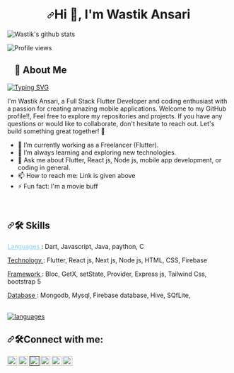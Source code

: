 <h1 align="center" dir="auto"><a id="user-content-hi--im-rahul" class="anchor" aria-hidden="true" tabindex="-1" href="#hi--im-rahul"><svg class="octicon octicon-link" viewBox="0 0 16 16" version="1.1" width="16" height="16" aria-hidden="true"><path d="m7.775 3.275 1.25-1.25a3.5 3.5 0 1 1 4.95 4.95l-2.5 2.5a3.5 3.5 0 0 1-4.95 0 .751.751 0 0 1 .018-1.042.751.751 0 0 1 1.042-.018 1.998 1.998 0 0 0 2.83 0l2.5-2.5a2.002 2.002 0 0 0-2.83-2.83l-1.25 1.25a.751.751 0 0 1-1.042-.018.751.751 0 0 1-.018-1.042Zm-4.69 9.64a1.998 1.998 0 0 0 2.83 0l1.25-1.25a.751.751 0 0 1 1.042.018.751.751 0 0 1 .018 1.042l-1.25 1.25a3.5 3.5 0 1 1-4.95-4.95l2.5-2.5a3.5 3.5 0 0 1 4.95 0 .751.751 0 0 1-.018 1.042.751.751 0 0 1-1.042.018 1.998 1.998 0 0 0-2.83 0l-2.5 2.5a1.998 1.998 0 0 0 0 2.83Z"></path></svg></a>Hi 👋, I'm Wastik Ansari</h1>

![Wastik's github stats](https://github-readme-stats.vercel.app/api?username=wastikansari&show_icons=true&theme=react)

![Profile views](https://komarev.com/ghpvc/?username=wastikansari&color=brightgreen)

<!-- About Me -->
<h2 dir="auto"><a id="user-content--about-me" class="anchor" aria-hidden="true" href="#-about-me"><svg class="octicon octicon-link" viewBox="0 0 16 16" version="1.1" width="16" height="16" aria-hidden="true"><path fill-rule="evenodd" d=""></path></svg></a><g-emoji class="g-emoji" alias="rocket" fallback-src="https://github.githubassets.com/images/icons/emoji/unicode/1f680.png">🚀</g-emoji> About Me</h2>

<!-- slider text -->
<a href="https://git.io/typing-svg"><img src="https://readme-typing-svg.herokuapp.com?font=Fira+Code&weight=500&size=23&pause=1000&color=F7DC04&width=460&lines=Mobile+App+Developer;Frontend+%26+Backend+Developer;+Always+exploring+new+technologies;Content+Creator+%26+Educator" alt="Typing SVG" /></a>
<p dir="auto">I'm Wastik Ansari, a Full Stack Flutter Developer and coding enthusiast with a passion for creating amazing mobile applications. Welcome to my GitHub profile!!, Feel free to explore my repositories and projects. If you have any questions or would like to collaborate, don't hesitate to reach out. Let's build something great together! 🌟</p>
        <ul>
            <li>🔭 I’m currently working as a Freelancer (Flutter)</span>.</li>
            <li>🌱 I’m always learning and exploring new technologies.</li>
            <li>💬 Ask me about Flutter, React js, Node js, mobile app development, or coding in general.</li>
            <li>📫 How to reach me: Link is given above</span></li>
            <li>⚡ Fun fact: <span>I'm a movie buff </span></li>
        </ul>                           
<br> 



<!--   Skills Section-->
<h2 dir="auto"><a id="user-content--skills" class="anchor" aria-hidden="true" href="#-skills"><svg class="octicon octicon-link" viewBox="0 0 16 16" version="1.1" width="16" height="16" aria-hidden="true"><path fill-rule="evenodd" d="M7.775 3.275a.75.75 0 001.06 1.06l1.25-1.25a2 2 0 112.83 2.83l-2.5 2.5a2 2 0 01-2.83 0 .75.75 0 00-1.06 1.06 3.5 3.5 0 004.95 0l2.5-2.5a3.5 3.5 0 00-4.95-4.95l-1.25 1.25zm-4.69 9.64a2 2 0 010-2.83l2.5-2.5a2 2 0 012.83 0 .75.75 0 001.06-1.06 3.5 3.5 0 00-4.95 0l-2.5 2.5a3.5 3.5 0 004.95 4.95l1.25-1.25a.75.75 0 00-1.06-1.06l-1.25 1.25a2 2 0 01-2.83 0z"></path></svg></a><g-emoji class="g-emoji" alias="hammer_and_wrench" fallback-src="https://github.githubassets.com/images/icons/emoji/unicode/1f6e0.png">🛠</g-emoji> Skills</h2>
<p dir="auto" > <a href='https://' style="color: skyblue"> Languages </a>: Dart, Javascript, Java, paython, C </p> 
<p dir="auto"> <a href='https://'> Technology </a>: Flutter, React js, Next js, Node js, HTML, CSS, Firebase </p>
<p dir="auto">  <a href='https://'> Framework </a>: Bloc, GetX, setState, Provider, Express js, Tailwind Css, bootstrap 5 </p>
<p dir="auto"> <a href='https://'> Database </a>: Mongodb, Mysql, Firebase database, Hive, SQfLite,</p>
<br>


<!-- languages -->
<a href="https://codewithwastik.blogspot.com">
<img alt="languages" src="https://github-readme-stats.vercel.app/api/top-langs/?username=wastikansari&theme=github_dark&hide_border=true&hide=Jupyter%20Notebook,css,html,scss&layout=compact" />
</a>

<h2 dir="auto"><a id="user-content--skills" class="anchor" aria-hidden="true" href="#-skills"><svg class="octicon octicon-link" viewBox="0 0 16 16" version="1.1" width="16" height="16" aria-hidden="true"><path fill-rule="evenodd" d="M7.775 3.275a.75.75 0 001.06 1.06l1.25-1.25a2 2 0 112.83 2.83l-2.5 2.5a2 2 0 01-2.83 0 .75.75 0 00-1.06 1.06 3.5 3.5 0 004.95 0l2.5-2.5a3.5 3.5 0 00-4.95-4.95l-1.25 1.25zm-4.69 9.64a2 2 0 010-2.83l2.5-2.5a2 2 0 012.83 0 .75.75 0 001.06-1.06 3.5 3.5 0 00-4.95 0l-2.5 2.5a3.5 3.5 0 004.95 4.95l1.25-1.25a.75.75 0 00-1.06-1.06l-1.25 1.25a2 2 0 01-2.83 0z"></path></svg></a><g-emoji class="g-emoji" alias="hammer_and_wrench" fallback-src="https://github.githubassets.com/images/icons/emoji/unicode/1f6e0.png">🛠</g-emoji>Connect with me:</h2>


<!-- Website -->
<a href="https://codewithwastik.blogspot.com" rel="nofollow">
  <img align="left" alt="Website" width="22px" src="https://img.icons8.com/?size=256w&id=42909&format=png" data-canonical-src="https://cdn.jsdelivr.net/npm/simple-icons@v3/icons/linkedin.svg" style="max-width: 100%;">
</a>

<!-- Linkedin -->
<a href="https://in.linkedin.com/in/wastik-ansari-a15956188" rel="nofollow">
  <img align="left" alt="Linkdein" width="22px" src="https://img.icons8.com/?size=256&id=13930&format=png" data-canonical-src="https://cdn.jsdelivr.net/npm/simple-icons@v3/icons/linkedin.svg" style="max-width: 100%;">
</a>

<!-- YouTub -->
<a href="" rel="nofollow">
  <img align="left" alt="Youtube" width="22px" src="https://img.icons8.com/?size=256&id=19318&format=png" data-canonical-src="https://cdn.jsdelivr.net/npm/simple-icons@v3/icons/youtube.svg" style="max-width: 100%;">
</a>

<!-- Twitter Account -->
<a href="https://twitter.com/ansari_wastik" rel="nofollow">
  <img align="left" alt="Twitter" width="22px" src="https://img.icons8.com/?size=256&id=13963&format=png" data-canonical-src="https://cdn.jsdelivr.net/npm/simple-icons@v3/icons/twitter.svg" style="max-width: 100%;">
</a> 

<!-- GitGub Account -->
<a href="https://github.com/wastikansari">
  <img align="left" alt="Github" width="22px" src="https://cdn-icons-png.flaticon.com/512/270/270798.png" data-canonical-src="https://cdn.jsdelivr.net/npm/simple-icons@v3/icons/github.svg" style="max-width: 100%;">
</a>

<!-- Instagram Account -->
<a href="https://instagram.com/wastikansari/" >
  <img align="left" alt="Instagram" width="22px" src="https://img.icons8.com/?size=256&id=Xy10Jcu1L2Su&format=png" data-canonical-src="https://cdn.jsdelivr.net/npm/simple-icons@v3/icons/instagram.svg" style="max-width: 100%;"
</a>

  

